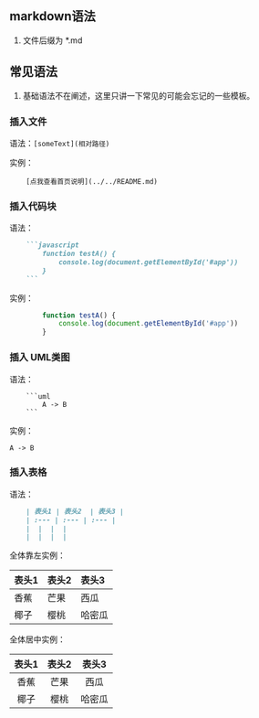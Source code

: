 ## markdown语法

1. 文件后缀为 *.md
	
## 常见语法

1. 基础语法不在阐述，这里只讲一下常见的可能会忘记的一些模板。
### 插入文件
 
语法：`[someText](相对路径)`

实例：
```text
	[点我查看首页说明](../../README.md)
``` 

### 插入代码块
语法：
```markdown
	```javascript
		function testA() {
		    console.log(document.getElementById('#app'))
		}
	```
```
实例：
```javascript
		function testA() {
		    console.log(document.getElementById('#app'))
		}
```

### 插入 UML类图
语法：
```text
	```uml
        A -> B
    ```
```
实例：
```uml
A -> B
```

### 插入表格
语法：
```markdown
	| 表头1 | 表头2  | 表头3 |
	| :--- | :--- | :--- |
	|  |  |  |
	|  |  |  |
```
全体靠左实例：

| 表头1 | 表头2  | 表头3 |
| :--- | :--- | :--- |
| 香蕉 | 芒果 | 西瓜 |
| 椰子 | 樱桃 | 哈密瓜 |


全体居中实例：

| 表头1 | 表头2  | 表头3 |
| :---:| :---: | :---:|
| 香蕉 | 芒果 | 西瓜 |
| 椰子 | 樱桃 | 哈密瓜 |

